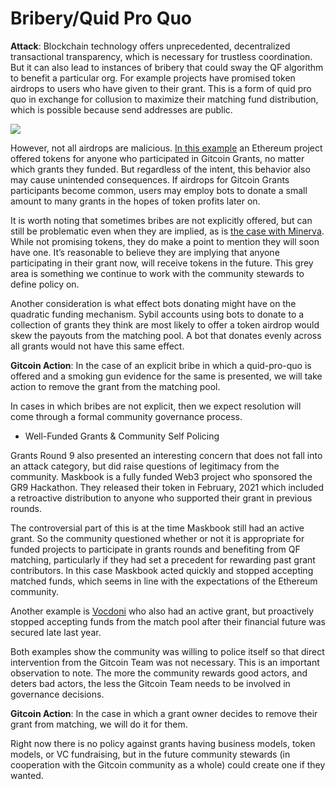 # Bribery/Quid Pro Quo

**Attack**: Blockchain technology offers unprecedented, decentralized transactional transparency, which is necessary for trustless coordination. But it can also lead to instances of bribery that could sway the QF algorithm to benefit a particular org. For example projects have promised token airdrops to users who have given to their grant. This is a form of quid pro quo in exchange for collusion to maximize their matching fund distribution, which is possible because send addresses are public.

![](https://lh4.googleusercontent.com/FU9K8CWHLHMTQHY6kwldPxa6pPiJER9h1\_GWmfYq5GEwlWN26gBm\_MVLxrC6jJGy0ygIbol8sLjYvxQVFIJN0NnDjjrxb2n9pGA2NhlQ70gK1hEKu\_YlPerlHyKxJDb7vCcDJRo)

However, not all airdrops are malicious. [In this example](https://docs.sato.trade/sato-staking/getting-sato) an Ethereum project offered tokens for anyone who participated in Gitcoin Grants, no matter which grants they funded. But regardless of the intent, this behavior also may cause unintended consequences. If airdrops for Gitcoin Grants participants become common, users may employ bots to donate a small amount to many grants in the hopes of token profits later on.

It is worth noting that sometimes bribes are not explicitly offered, but can still be problematic even when they are implied, as is [the case with Minerva](https://gitcoin.co/grants/1110/minerva-wallet-lab10-collective-panvala-league). While not promising tokens, they do make a point to mention they will soon have one. It’s reasonable to believe they are implying that anyone participating in their grant now, will receive tokens in the future. This grey area is something we continue to work with the community stewards to define policy on.

Another consideration is what effect bots donating might have on the quadratic funding mechanism. Sybil accounts using bots to donate to a collection of grants they think are most likely to offer a token airdrop would skew the payouts from the matching pool. A bot that donates evenly across all grants would not have this same effect.

**Gitcoin Action**: In the case of an explicit bribe in which a quid-pro-quo is offered and a smoking gun evidence for the same is presented, we will take action to remove the grant from the matching pool.

In cases in which bribes are not explicit, then we expect resolution will come through a formal community governance process.

* Well-Funded Grants & Community Self Policing

Grants Round 9 also presented an interesting concern that does not fall into an attack category, but did raise questions of legitimacy from the community. Maskbook is a fully funded Web3 project who sponsored the GR9 Hackathon. They released their token in February, 2021 which included a retroactive distribution to anyone who supported their grant in previous rounds.

The controversial part of this is at the time Maskbook still had an active grant. So the community questioned whether or not it is appropriate for funded projects to participate in grants rounds and benefiting from QF matching, particularly if they had set a precedent for rewarding past grant contributors. In this case Maskbook acted quickly and stopped accepting matched funds, which seems in line with the expectations of the Ethereum community.

Another example is [Vocdoni](https://twitter.com/vocdoni/status/1374415073666502667) who also had an active grant, but proactively stopped accepting funds from the match pool after their financial future was secured late last year.

Both examples show the community was willing to police itself so that direct intervention from the Gitcoin Team was not necessary. This is an important observation to note. The more the community rewards good actors, and deters bad actors, the less the Gitcoin Team needs to be involved in governance decisions.

**Gitcoin Action**: In the case in which a grant owner decides to remove their grant from matching, we will do it for them.

Right now there is no policy against grants having business models, token models, or VC fundraising, but in the future community stewards (in cooperation with the Gitcoin community as a whole) could create one if they wanted.

